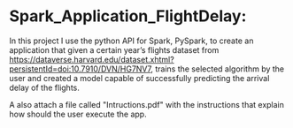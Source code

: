 # Spark_Application_FlightDelay:

In this project I use the python API for Spark, PySpark, to create an application that given a certain year’s flights dataset from 
https://dataverse.harvard.edu/dataset.xhtml?persistentId=doi:10.7910/DVN/HG7NV7, trains the selected algorithm by the user and created a model capable of successfully predicting the arrival delay of the flights.

A also attach a file called "Intructions.pdf" with the instructions that explain how should the user execute the app.
